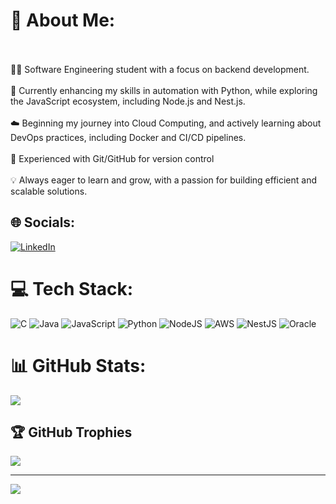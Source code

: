# 💫 About Me:
<br><br>👨‍💻 Software Engineering student with a focus on backend development.<br><br>🚀 Currently enhancing my skills in automation with Python, while exploring the JavaScript ecosystem, including Node.js and Nest.js.<br><br>☁️ Beginning my journey into Cloud Computing, and actively learning about DevOps practices, including Docker and CI/CD pipelines.<br><br>🔧 Experienced with Git/GitHub for version control<br><br>💡 Always eager to learn and grow, with a passion for building efficient and scalable solutions.<br>


## 🌐 Socials:
[![LinkedIn](https://img.shields.io/badge/LinkedIn-%230077B5.svg?logo=linkedin&logoColor=white)](https://linkedin.com/in/bruno-giovanni-4b348a317) 

# 💻 Tech Stack:
![C](https://img.shields.io/badge/c-%2300599C.svg?style=flat&logo=c&logoColor=white) ![Java](https://img.shields.io/badge/java-%23ED8B00.svg?style=flat&logo=openjdk&logoColor=white) ![JavaScript](https://img.shields.io/badge/javascript-%23323330.svg?style=flat&logo=javascript&logoColor=%23F7DF1E) ![Python](https://img.shields.io/badge/python-3670A0?style=flat&logo=python&logoColor=ffdd54) ![NodeJS](https://img.shields.io/badge/node.js-6DA55F?style=flat&logo=node.js&logoColor=white) ![AWS](https://img.shields.io/badge/AWS-%23FF9900.svg?style=flat&logo=amazon-aws&logoColor=white) ![NestJS](https://img.shields.io/badge/nestjs-%23E0234E.svg?style=flat&logo=nestjs&logoColor=white) ![Oracle](https://img.shields.io/badge/Oracle-F80000?style=flat&logo=oracle&logoColor=white)
# 📊 GitHub Stats:
![](https://github-readme-streak-stats.herokuapp.com/?user=lakeezone&theme=dark&hide_border=false)<br/>

## 🏆 GitHub Trophies
![](https://github-profile-trophy.vercel.app/?username=lakeezone&theme=radical&no-frame=false&no-bg=false&margin-w=4)

---
[![](https://visitcount.itsvg.in/api?id=lakeezone&icon=0&color=9)](https://visitcount.itsvg.in)

